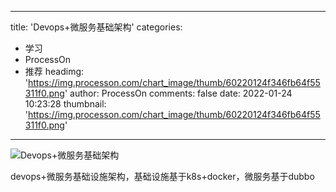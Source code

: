 
---
title: 'Devops+微服务基础架构'
categories: 
 - 学习
 - ProcessOn
 - 推荐
headimg: 'https://img.processon.com/chart_image/thumb/60220124f346fb64f55311f0.png'
author: ProcessOn
comments: false
date: 2022-01-24 10:23:28
thumbnail: 'https://img.processon.com/chart_image/thumb/60220124f346fb64f55311f0.png'
---

<div>   
<img class="thumb" alt="Devops+微服务基础架构" src="https://img.processon.com/chart_image/thumb/60220124f346fb64f55311f0.png" referrerpolicy="no-referrer">
<p>devops+微服务基础设施架构，基础设施基于k8s+docker，微服务基于dubbo</p>  
</div>
            